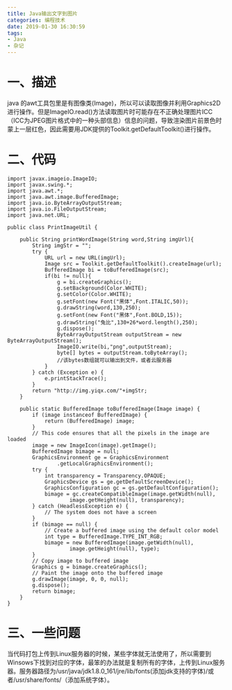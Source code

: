 ```yaml
---
title: Java输出文字到图片
categories: 编程技术
date: 2019-01-30 16:30:59
tags:
- Java
- 杂记
---
```

# 一、描述
java 的awt工具包里是有图像类(Image)，所以可以读取图像并利用Graphics2D进行操作。但是ImageIO.read()方法读取图片时可能存在不正确处理图片ICC（ICC为JPEG图片格式中的一种头部信息）信息的问题，导致渲染图片前景色时蒙上一层红色，因此需要用JDK提供的Toolkit.getDefaultToolkit()进行操作。
<!--more-->

# 二、代码

	import javax.imageio.ImageIO;
	import javax.swing.*;
	import java.awt.*;
	import java.awt.image.BufferedImage;
	import java.io.ByteArrayOutputStream;
	import java.io.FileOutputStream;
	import java.net.URL;
	
	public class PrintImageUtil {
	    
	    public String printWordImage(String word,String imgUrl){
	        String imgStr = "";
	        try {
	            URL url = new URL(imgUrl);
	            Image src = Toolkit.getDefaultToolkit().createImage(url);
	            BufferedImage bi = toBufferedImage(src);
	            if(bi != null){
	                g = bi.createGraphics();
	                g.setBackground(Color.WHITE);
	                g.setColor(Color.WHITE);
	                g.setFont(new Font("黑体",Font.ITALIC,50));
	                g.drawString(word,130,250);
	                g.setFont(new Font("黑体",Font.BOLD,15));
	                g.drawString("兔比",130+26*word.length(),250);
	                g.dispose();
	                ByteArrayOutputStream outputStream = new ByteArrayOutputStream();
	                ImageIO.write(bi,"png",outputStream);
	                byte[] bytes = outputStream.toByteArray();
	                //该bytes数组就可以输出到文件，或者云服务器
	            }
	        } catch (Exception e) {
	            e.printStackTrace();
	        }
	        return "http://img.yiqx.com/"+imgStr;
	    }
	    
	    public static BufferedImage toBufferedImage(Image image) {
	        if (image instanceof BufferedImage) {
	            return (BufferedImage) image;
	        }
	        // This code ensures that all the pixels in the image are loaded
	        image = new ImageIcon(image).getImage();
	        BufferedImage bimage = null;
	        GraphicsEnvironment ge = GraphicsEnvironment
	                .getLocalGraphicsEnvironment();
	        try {
	            int transparency = Transparency.OPAQUE;
	            GraphicsDevice gs = ge.getDefaultScreenDevice();
	            GraphicsConfiguration gc = gs.getDefaultConfiguration();
	            bimage = gc.createCompatibleImage(image.getWidth(null),
	                    image.getHeight(null), transparency);
	        } catch (HeadlessException e) {
	            // The system does not have a screen
	        }
	        if (bimage == null) {
	            // Create a buffered image using the default color model
	            int type = BufferedImage.TYPE_INT_RGB;
	            bimage = new BufferedImage(image.getWidth(null),
	                    image.getHeight(null), type);
	        }
	        // Copy image to buffered image
	        Graphics g = bimage.createGraphics();
	        // Paint the image onto the buffered image
	        g.drawImage(image, 0, 0, null);
	        g.dispose();
	        return bimage;
	    }
	}

# 三、一些问题
当代码打包上传到Linux服务器的时候，某些字体就无法使用了，所以需要到Winsows下找到对应的字体，最笨的办法就是复制所有的字体，上传到Linux服务器。服务器路径为/usr/java/jdk1.8.0_161/jre/lib/fonts(添加jdk支持的字体)/或者/usr/share/fonts/（添加系统字体）。